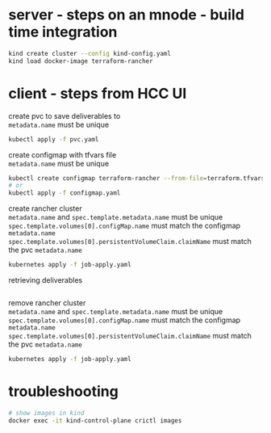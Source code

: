 # server - steps on an mnode - build time integration

```bash
kind create cluster --config kind-config.yaml
kind load docker-image terraform-rancher
```

# client - steps from HCC UI

create pvc to save deliverables to  
`metadata.name` must be unique
```bash
kubectl apply -f pvc.yaml
```

create configmap with tfvars file  
`metadata.name` must be unique
```bash
kubectl create configmap terraform-rancher --from-file=terraform.tfvars=../rancher.tfvars
# or
kubectl apply -f configmap.yaml
```

create rancher cluster  
`metadata.name` and `spec.template.metadata.name` must be unique  
`spec.template.volumes[0].configMap.name` must match the configmap `metadata.name`  
`spec.template.volumes[0].persistentVolumeClaim.claimName` must match the pvc `metadata.name`
```bash
kubernetes apply -f job-apply.yaml
```

retrieving deliverables
```bash

```

remove rancher cluster  
`metadata.name` and `spec.template.metadata.name` must be unique  
`spec.template.volumes[0].configMap.name` must match the configmap `metadata.name`  
`spec.template.volumes[0].persistentVolumeClaim.claimName` must match the pvc `metadata.name`  
```bash
kubernetes apply -f job-apply.yaml
```

# troubleshooting
```bash
# show images in kind
docker exec -it kind-control-plane crictl images
```